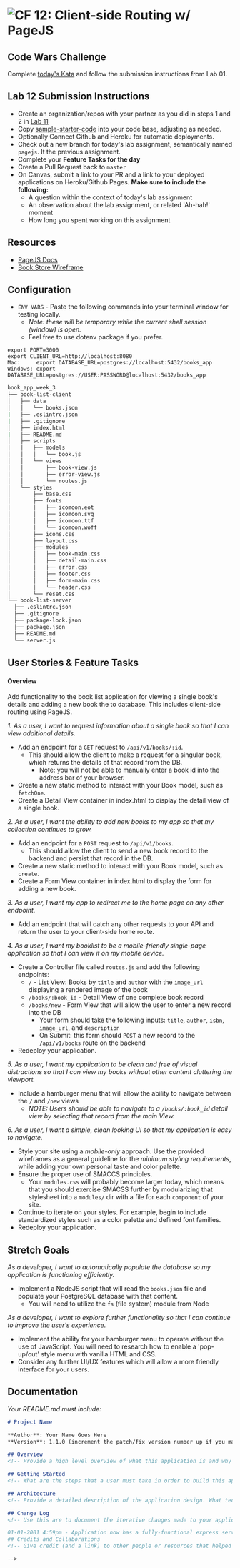 ![CF](https://camo.githubusercontent.com/70edab54bba80edb7493cad3135e9606781cbb6b/687474703a2f2f692e696d6775722e636f6d2f377635415363382e706e67) 12: Client-side Routing w/ PageJS
===
## Code Wars Challenge

Complete [today's Kata](https://www.codewars.com/kata/highest-scoring-word) and follow the submission instructions from Lab 01.

## Lab 12 Submission Instructions

- Create an organization/repos with your partner as you did in steps 1 and 2 in [Lab 11](https://github.com/codefellows-seattle-301n10/11-production-deployment)
- Copy [sample-starter-code](https://github.com/codefellows-seattle-301n10/12-client-side-routing/tree/master/sample-starter-code) into your code base, adjusting as needed.
- Optionally Connect Github and Heroku for automatic deployments.
- Check out a new branch for today's lab assignment, semantically named `pagejs`. It the previous assignment.
- Complete your **Feature Tasks for the day**
- Create a Pull Request back to `master`
- On Canvas, submit a link to your PR and a link to your deployed applications on Heroku/Github Pages. **Make sure to include the following:**
  - A question within the context of today's lab assignment
  - An observation about the lab assignment, or related 'Ah-hah!' moment
  - How long you spent working on this assignment

## Resources
- [PageJS Docs](https://visionmedia.github.io/page.js/)
- [Book Store Wireframe](./wireframes)

## Configuration

- `ENV VARS` - Paste the following commands into your terminal window for testing locally.
  * _Note: these will be temporary while the current shell session (window) is open._
  * Feel free to use dotenv package if you prefer.

```
export PORT=3000
export CLIENT_URL=http://localhost:8080
Mac:     export DATABASE_URL=postgres://localhost:5432/books_app
Windows: export DATABASE_URL=postgres://USER:PASSWORD@localhost:5432/books_app
```

```sh
book_app_week_3
├── book-list-client
│   ├── data
│   │   └── books.json
|   ├── .eslintrc.json
|   ├── .gitignore
│   ├── index.html
|   ├── README.md
│   ├── scripts
│   │   ├── models
│   │   │   └── book.js
│   │   └── views
│   │       ├── book-view.js
│   │       ├── error-view.js
│   │       └── routes.js
│   └── styles
│       ├── base.css
│       ├── fonts
│       │   ├── icomoon.eot
│       │   ├── icomoon.svg
│       │   ├── icomoon.ttf
│       │   └── icomoon.woff
│       ├── icons.css
│       ├── layout.css
│       ├── modules
│       │   ├── book-main.css
│       │   ├── detail-main.css
│       │   ├── error.css
│       │   ├── footer.css
│       │   ├── form-main.css
│       │   └── header.css
│       └── reset.css
└── book-list-server
  ├── .eslintrc.json
  ├── .gitignore
  ├── package-lock.json
  ├── package.json
  ├── README.md
  └── server.js
```

## User Stories & Feature Tasks

#### Overview

Add functionality to the book list application for viewing a single book's details and adding a new book the to database. This includes client-side routing using PageJS.

*1. As a user, I want to request information about a single book so that I can view additional details.*

- Add an endpoint for a `GET` request to `/api/v1/books/:id`.
  - This should allow the client to make a request for a singular book, which returns the details of that record from the DB.
    - Note: you will not be able to manually enter a book id into the address bar of your browser. 
- Create a new static method to interact with your Book model, such as `fetchOne`.
- Create a Detail View container in index.html to display the detail view of a single book.

*2. As a user, I want the ability to add new books to my app so that my collection continues to grow.*

- Add an endpoint for a `POST` request to `/api/v1/books`.
  - This should allow the client to send a new book record to the backend and persist that record in the DB.
- Create a new static method to interact with your Book model, such as `create`.
- Create a Form View container in index.html to display the form for adding a new book.

*3. As a user, I want my app to redirect me to the home page on any other endpoint.*

- Add an endpoint that will catch any other requests to your API and return the user to your client-side home route.

*4. As a user, I want my booklist to be a mobile-friendly single-page application so that I can view it on my mobile device.*

- Create a Controller file called `routes.js` and add the following endpoints:
  - `/` - List View: Books by `title` and `author` with the `image_url` displaying a rendered image of the book
  - `/books/:book_id` - Detail View of one complete book record
  - `/books/new` - Form View that will allow the user to enter a new record into the DB
    - Your form should take the following inputs: `title`, `author`, `isbn`, `image_url`, and `description`
    - On Submit: this form should `POST` a new record to the `/api/v1/books` route on the backend
- Redeploy your application.

*5. As a user, I want my application to be clean and free of visual distractions so that I can view my books without other content cluttering the viewport.*

- Include a hamburger menu that will allow the ability to navigate between the `/` and `/new` views
  - _NOTE: Users should be able to navigate to a `/books/:book_id` detail view by selecting that record from the main View._

*6. As a user, I want a simple, clean looking UI so that my application is easy to navigate.*

- Style your site using a *mobile-only* approach. Use the provided wireframes as a general guideline for the _minimum styling requirements_, while adding your own personal taste and color palette.
- Ensure the proper use of SMACCS principles.
  - Your `modules.css` will probably become larger today, which means that you should exercise SMACSS further by modularizing that stylesheet into a `modules/` dir with a file for each `component` of your site.
- Continue to iterate on your styles. For example, begin to include standardized styles such as a color palette and defined font families.
- Redeploy your application.

## Stretch Goals

*As a developer, I want to automatically populate the database so my application is functioning efficiently.*

- Implement a NodeJS script that will read the `books.json` file and populate your PostgreSQL database with that content.
  - You will need to utilize the `fs` (file system) module from Node

*As a developer, I want to explore further functionality so that I can continue to improve the user's experience.*

- Implement the ability for your hamburger menu to operate without the use of JavaScript. You will need to research how to enable a 'pop-up/out' style menu with vanilla HTML and CSS.
- Consider any further UI/UX features which will allow a more friendly interface for your users.

## Documentation
_Your README.md must include:_
```md
# Project Name

**Author**: Your Name Goes Here
**Version**: 1.1.0 (increment the patch/fix version number up if you make more commits past your first submission)

## Overview
<!-- Provide a high level overview of what this application is and why you are building it, beyond the fact that it's an assignment for a Code Fellows 301 class. (i.e. What's your problem domain?) -->

## Getting Started
<!-- What are the steps that a user must take in order to build this app on their own machine and get it running? -->

## Architecture
<!-- Provide a detailed description of the application design. What technologies (languages, libraries, etc) you're using, and any other relevant design information. -->

## Change Log
<!-- Use this are to document the iterative changes made to your application as each feature is successfully implemented. Use time stamps. Here's an examples:

01-01-2001 4:59pm - Application now has a fully-functional express server, with GET and POST routes for the book resource.
## Credits and Collaborations
<!-- Give credit (and a link) to other people or resources that helped you build this application. -->

-->
```
